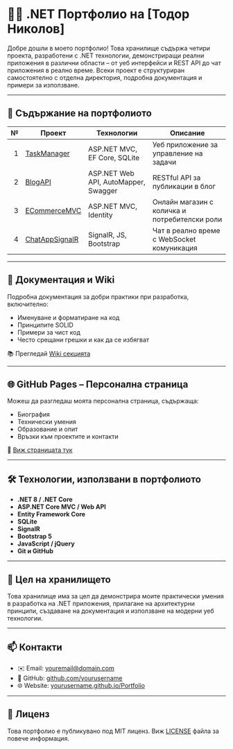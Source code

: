 # 👨‍💻 .NET Портфолио на [Тодор Николов]

Добре дошли в моето портфолио! Това хранилище съдържа четири проекта, разработени с .NET технологии, демонстриращи реални приложения в различни области – от уеб интерфейси и REST API до чат приложения в реално време. Всеки проект е структуриран самостоятелно с отделна директория, подробна документация и примери за използване.

---

## 🧩 Съдържание на портфолиото

| № | Проект | Технологии | Описание |
|--:|--------|-------------|----------|
| 1 | [TaskManager](./Project1-TaskManager) | ASP.NET MVC, EF Core, SQLite | Уеб приложение за управление на задачи |
| 2 | [BlogAPI](./Project2-BlogAPI) | ASP.NET Web API, AutoMapper, Swagger | RESTful API за публикации в блог |
| 3 | [ECommerceMVC](./Project3-ECommerceMVC) | ASP.NET MVC, Identity | Онлайн магазин с количка и потребителски роли |
| 4 | [ChatAppSignalR](./Project4-ChatAppSignalR) | SignalR, JS, Bootstrap | Чат в реално време с WebSocket комуникация |

---

## 📄 Документация и Wiki

Подробна документация за добри практики при разработка, включително:
- Именуване и форматиране на код
- Принципите SOLID
- Примери за чист код
- Често срещани грешки и как да се избягват

📚 Прегледай [Wiki секцията](../../wiki)

---

## 🌐 GitHub Pages – Персонална страница

Можеш да разгледаш моята персонална страница, съдържаща:
- Биография
- Технически умения
- Образование и опит
- Връзки към проектите и контакти

🔗 [Виж страницата тук](https://yourusername.github.io/Portfolio)

---

## 🛠️ Технологии, използвани в портфолиото

- **.NET 8 / .NET Core**
- **ASP.NET Core MVC / Web API**
- **Entity Framework Core**
- **SQLite**
- **SignalR**
- **Bootstrap 5**
- **JavaScript / jQuery**
- **Git и GitHub**

---

## 🧠 Цел на хранилището

Това хранилище има за цел да демонстрира моите практически умения в разработка на .NET приложения, прилагане на архитектурни принципи, създаване на документация и използване на модерни уеб технологии.

---

## 📫 Контакти

- ✉️ Email: youremail@domain.com  
- 🔗 GitHub: [github.com/yourusername](https://github.com/yourusername)  
- 🌐 Website: [yourusername.github.io/Portfolio](https://yourusername.github.io/Portfolio)

---

## 📜 Лиценз

Това портфолио е публикувано под MIT лиценз. Виж [LICENSE](./LICENSE) файла за повече информация.
